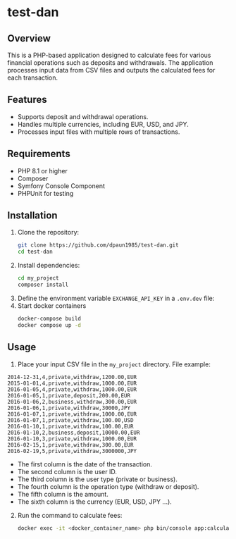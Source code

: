 # test-dan
## Overview

This is a PHP-based application designed to calculate fees for various financial operations such as deposits and withdrawals. The application processes input data from CSV files and outputs the calculated fees for each transaction.

## Features

- Supports deposit and withdrawal operations.
- Handles multiple currencies, including EUR, USD, and JPY.
- Processes input files with multiple rows of transactions.

## Requirements

- PHP 8.1 or higher
- Composer
- Symfony Console Component
- PHPUnit for testing

## Installation

1. Clone the repository:
   ```bash
   git clone https://github.com/dpaun1985/test-dan.git
   cd test-dan

2. Install dependencies:
   ```bash
   cd my_project
   composer install
   ```
3. Define the environment variable `EXCHANGE_API_KEY` in a `.env.dev` file:
4. Start docker containers
   ```bash
   docker-compose build
   docker compose up -d
   ```


## Usage
1. Place your input CSV file in the `my_project` directory.
File example:
```
2014-12-31,4,private,withdraw,1200.00,EUR
2015-01-01,4,private,withdraw,1000.00,EUR
2016-01-05,4,private,withdraw,1000.00,EUR
2016-01-05,1,private,deposit,200.00,EUR
2016-01-06,2,business,withdraw,300.00,EUR
2016-01-06,1,private,withdraw,30000,JPY
2016-01-07,1,private,withdraw,1000.00,EUR
2016-01-07,1,private,withdraw,100.00,USD
2016-01-10,1,private,withdraw,100.00,EUR
2016-01-10,2,business,deposit,10000.00,EUR
2016-01-10,3,private,withdraw,1000.00,EUR
2016-02-15,1,private,withdraw,300.00,EUR
2016-02-19,5,private,withdraw,3000000,JPY
```
   - The first column is the date of the transaction.
   - The second column is the user ID.
   - The third column is the user type (private or business).
   - The fourth column is the operation type (withdraw or deposit).
   - The fifth column is the amount.
   - The sixth column is the currency (EUR, USD, JPY ...).
2. Run the command to calculate fees:
   ```bash
   docker exec -it <docker_container_name> php bin/console app:calculate-fee <input>.csv
   ```